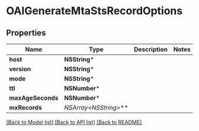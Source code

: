 # OAIGenerateMtaStsRecordOptions

## Properties
Name | Type | Description | Notes
------------ | ------------- | ------------- | -------------
**host** | **NSString*** |  | 
**version** | **NSString*** |  | 
**mode** | **NSString*** |  | 
**ttl** | **NSNumber*** |  | 
**maxAgeSeconds** | **NSNumber*** |  | 
**mxRecords** | **NSArray&lt;NSString*&gt;*** |  | 

[[Back to Model list]](../README#documentation-for-models) [[Back to API list]](../README#documentation-for-api-endpoints) [[Back to README]](../README)


